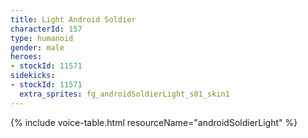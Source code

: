 ```yaml
---
title: Light Android Soldier
characterId: 157
type: humanoid
gender: male
heroes:
- stockId: 11571
sidekicks:
- stockId: 11571
  extra_sprites: fg_androidSoldierLight_s01_skin1
---
```


{% include voice-table.html resourceName="androidSoldierLight"
%}


